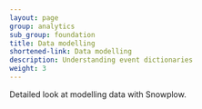 ```yaml
---
layout: page
group: analytics
sub_group: foundation
title: Data modelling
shortened-link: Data modelling
description: Understanding event dictionaries
weight: 3
---
```


Detailed look at modelling data with Snowplow.
